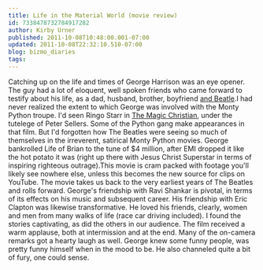 ```yaml
---
title: Life in the Material World (movie review)
id: 7338478732784917282
author: Kirby Urner
published: 2011-10-08T10:48:00.001-07:00
updated: 2011-10-08T22:32:10.510-07:00
blog: bizmo_diaries
tags: 
---
```


Catching up on the life and times of George Harrison was an eye opener.  The guy had a lot of eloquent, well spoken friends who came forward to testify about his life, as a dad, husband, brother, boyfriend [and Beatle](http://controlroom.blogspot.com/2006/10/us-versus-john-lennon-movie-review.html).I had never realized the extent to which George was involved with the Monty Python troupe.  I'd seen Ringo Starr in [The Magic Christian](http://mybizmo.blogspot.com/2011/03/magic-christian-movie-review.html), under the tutelege of Peter Sellers.  Some of the Python gang make appearances in that film.  But I'd forgotten how The Beatles were seeing so much of themselves in the irreverent, satirical Monty Python movies.  George bankrolled Life of Brian to the tune of $4 million, after EMI dropped it like the hot potato it was (right up there with Jesus Christ Superstar in terms of inspiring righteous outrage).This movie is cram packed with footage you'll likely see nowhere else, unless this becomes the new source for clips on YouTube.  The movie takes us back to the very earliest years of The Beatles and rolls forward.  George's friendship with Ravi Shankar is pivotal, in terms of its effects on his music and subsequent career.  His friendship with Eric Clapton was likewise transformative.  He loved his friends, clearly, women and men from many walks of life (race car driving included). I found the stories captivating, as did the others in our audience.  The film received a warm applause, both at intermission and at the end.  Many of the on-camera remarks got a hearty laugh as well.  George knew some funny people, was pretty funny himself when in the mood to be.  He also channeled quite a bit of fury, one could sense.